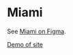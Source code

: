 # Miami

See [Miami on Figma](https://www.figma.com/file/OgS4RW5LfkJX613IfBeI6n/miami_home?node-id=0%3A1).

[Demo of site](https://shurkodr.github.io/layout_miami2/)
